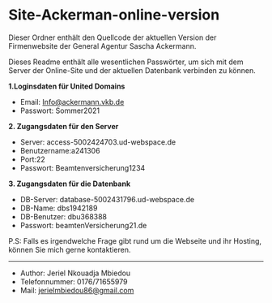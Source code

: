 # Site-Ackerman-online-version

Dieser Ordner enthält den Quellcode der aktuellen Version der Firmenwebsite der General Agentur Sascha Ackermann.

Dieses Readme enthält alle wesentlichen Passwörter, um sich mit dem Server der Online-Site und der aktuellen Datenbank verbinden zu können.


__1.Loginsdaten für United Domains__

* Email: Info@ackermann.vkb.de
* Passwort: Sommer2021




__2. Zugangsdaten für den Server__

* Server: access-5002424703.ud-webspace.de 
* Benutzername:a241306 
* Port:22
* Passwort: Beamtenversicherung1234

__3. Zugangsdaten für die Datenbank__

 * DB-Server:  database-5002431796.ud-webspace.de
 * DB-Name:    dbs1942189
 * DB-Benutzer: dbu368388
 * Passwort: beamtenVersicherung21.de

P.S: Falls es irgendwelche Frage gibt rund um die Webseite und ihr Hosting, können Sie mich gerne kontaktieren.

-----------------
* Author: Jeriel Nkouadja Mbiedou
* Telefonnummer: 0176/71655979
* Mail: jerielmbiedou86@gmail.com
